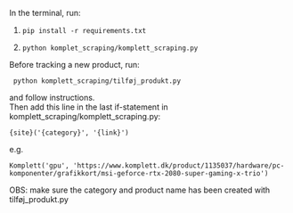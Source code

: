 In the terminal, run:
1.     pip install -r requirements.txt
2.     python komplet_scraping/komplett_scraping.py

Before tracking a new product, run:

     python komplett_scraping/tilføj_produkt.py
and follow instructions.
</br>
Then add this line in the last if-statement in komplett_scraping/komplett_scraping.py:

    {site}('{category}', '{link}')
e.g.

    Komplett('gpu', 'https://www.komplett.dk/product/1135037/hardware/pc-komponenter/grafikkort/msi-geforce-rtx-2080-super-gaming-x-trio')
OBS: make sure the category and product name has been created with tilføj_produkt.py

